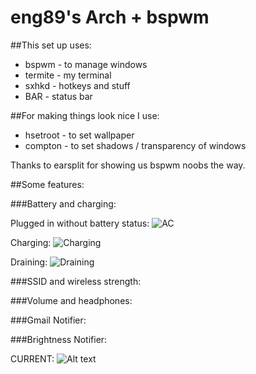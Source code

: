 eng89's Arch + bspwm
====================

##This set up uses:

+  bspwm - to manage windows
+  termite - my terminal
+  sxhkd - hotkeys and stuff
+  BAR - status bar

##For making things look nice I use:

+  hsetroot - to set wallpaper
+  compton - to set shadows / transparency of windows

Thanks to earsplit for showing us bspwm noobs the way.


##Some features:

###Battery and charging:

Plugged in without battery status:
![AC](https://raw2.github.com/esn89/dotfiles/master/bspwm/screenshots/adapter.png "Adapter")

Charging:
![Charging](https://raw2.github.com/esn89/dotfiles/master/bspwm/screenshots/charging.png "Charging")

Draining:
![Draining](https://raw2.github.com/esn89/dotfiles/master/bspwm/screenshots/draining.png "Draining")

###SSID and wireless strength:

###Volume and headphones:

###Gmail Notifier:

###Brightness Notifier:


CURRENT:
![Alt
text](https://raw2.github.com/esn89/dotfiles/master/current.png
                "SCREENSHOT")
